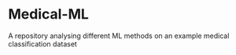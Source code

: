 # Medical-ML
A repository analysing different ML methods on an example medical classification dataset
